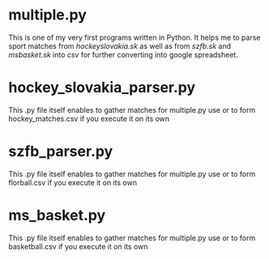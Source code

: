 # multiple.py

This is one of my very first programs written in Python. It helps me to parse sport matches from *hockeyslovakia.sk* as well as from *szfb.sk* and *msbasket.sk* into *csv* for further converting into google spreadsheet.

# hockey_slovakia_parser.py

This .py file itself enables to gather matches for multiple.py use or to form hockey_matches.csv if you execute it on its own

# szfb_parser.py

This .py file itself enables to gather matches for multiple.py use or to form florball.csv if you execute it on its own

# ms_basket.py

This .py file itself enables to gather matches for multiple.py use or to form basketball.csv if you execute it on its own
